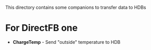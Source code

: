 This directory contains some companions to transfer data to HDBs

# For DirectFB one
* **ChargeTemp** - Send "outside" temperature to HDB

